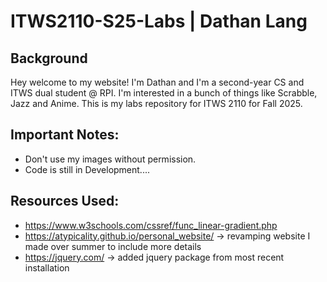 # ITWS2110-S25-Labs | Dathan Lang 

## Background
Hey welcome to my website! I'm Dathan and I'm a second-year CS and ITWS dual 
student @ RPI. I'm interested in a bunch of things like Scrabble, Jazz and 
Anime. This is my labs repository for ITWS 2110 for Fall 2025.

## Important Notes:
- Don't use my images without permission.
- Code is still in Development....  

## Resources Used:
- https://www.w3schools.com/cssref/func_linear-gradient.php
- https://atypicality.github.io/personal_website/  -> revamping website I made over summer to include more details
- https://jquery.com/ -> added jquery package from most recent installation